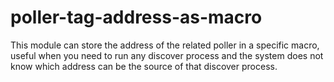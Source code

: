 poller-tag-address-as-macro
=================================

This module can store the address of the related poller in a specific
macro, useful when you need to run any discover process and the system does
not know which address can be the source of that discover process.
